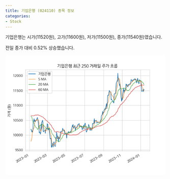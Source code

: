 ```yaml
---
title: 기업은행 (024110) 종목 정보
categories:
- Stock
---
```


기업은행는 시가(11520원), 고가(11600원), 저가(11500원), 종가(11540원)였습니다.

전일 종가 대비 0.52% 상승했습니다.

<!-- more -->

![024110](/assets/stock_images/024110.png)